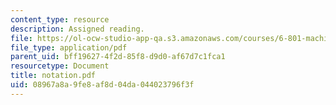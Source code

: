 ```yaml
---
content_type: resource
description: Assigned reading.
file: https://ol-ocw-studio-app-qa.s3.amazonaws.com/courses/6-801-machine-vision-fall-2004/08967a8a9fe8af8d04da044023796f3f_notation.pdf
file_type: application/pdf
parent_uid: bff19627-4f2d-85f8-d9d0-af67d7c1fca1
resourcetype: Document
title: notation.pdf
uid: 08967a8a-9fe8-af8d-04da-044023796f3f
---
```

